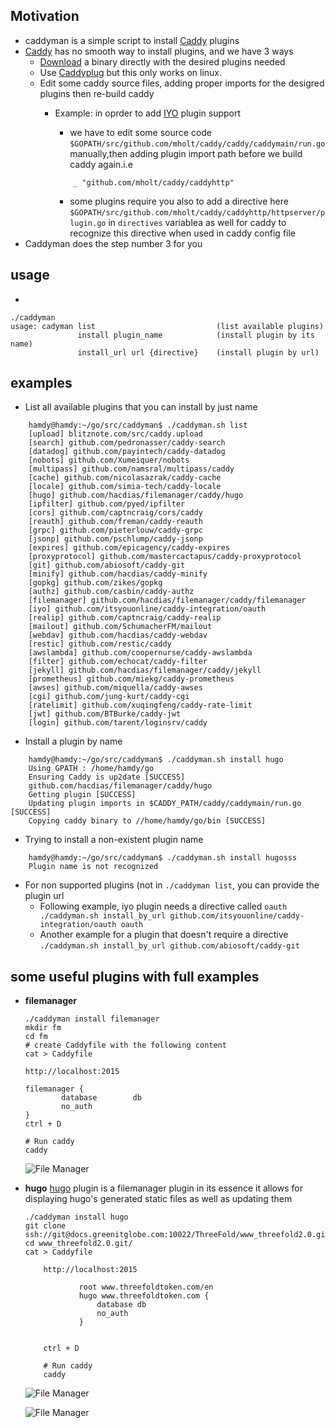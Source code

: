 ## Motivation
- caddyman is a simple script to install [Caddy](https://caddyserver.com) plugins
- [Caddy](https://caddyserver.com) has no smooth way to install plugins, and we have 3 ways
    - [Download](https://caddyserver.com/download) a binary directly with the desired plugins needed
    - Use [Caddyplug](https://github.com/abiosoft/caddyplug) but this only works on linux.
    - Edit some caddy source files, adding proper imports for the desigred plugins then re-build caddy
        - Example: in oprder to add [IYO]() plugin support 

            - we have to edit some source code ```$GOPATH/src/github.com/mholt/caddy/caddy/caddymain/run.go```
        manually,then adding plugin import path before we build caddy again.i.e
            ```
                _ "github.com/mholt/caddy/caddyhttp"
            ```
            - some plugins require you also to add a directive here ```$GOPATH/src/github.com/mholt/caddy/caddyhttp/httpserver/plugin.go```
            in ```directives``` variablea as well for caddy to recognize this directive when used in caddy config file
- Caddyman does the step number 3 for you


## usage
-
```
./caddyman
usage: cadyman list                           (list available plugins)
               install plugin_name            (install plugin by its name)
               install_url url {directive}    (install plugin by url)

```


## examples

- List all available plugins that you can install by just name
```
    hamdy@hamdy:~/go/src/caddyman$ ./caddyman.sh list
    [upload] blitznote.com/src/caddy.upload
    [search] github.com/pedronasser/caddy-search
    [datadog] github.com/payintech/caddy-datadog
    [nobots] github.com/Xumeiquer/nobots
    [multipass] github.com/namsral/multipass/caddy
    [cache] github.com/nicolasazrak/caddy-cache
    [locale] github.com/simia-tech/caddy-locale
    [hugo] github.com/hacdias/filemanager/caddy/hugo
    [ipfilter] github.com/pyed/ipfilter
    [cors] github.com/captncraig/cors/caddy
    [reauth] github.com/freman/caddy-reauth
    [grpc] github.com/pieterlouw/caddy-grpc
    [jsonp] github.com/pschlump/caddy-jsonp
    [expires] github.com/epicagency/caddy-expires
    [proxyprotocol] github.com/mastercactapus/caddy-proxyprotocol
    [git] github.com/abiosoft/caddy-git
    [minify] github.com/hacdias/caddy-minify
    [gopkg] github.com/zikes/gopkg
    [authz] github.com/casbin/caddy-authz
    [filemanager] github.com/hacdias/filemanager/caddy/filemanager
    [iyo] github.com/itsyouonline/caddy-integration/oauth
    [realip] github.com/captncraig/caddy-realip
    [mailout] github.com/SchumacherFM/mailout
    [webdav] github.com/hacdias/caddy-webdav
    [restic] github.com/restic/caddy
    [awslambda] github.com/coopernurse/caddy-awslambda
    [filter] github.com/echocat/caddy-filter
    [jekyll] github.com/hacdias/filemanager/caddy/jekyll
    [prometheus] github.com/miekg/caddy-prometheus
    [awses] github.com/miquella/caddy-awses
    [cgi] github.com/jung-kurt/caddy-cgi
    [ratelimit] github.com/xuqingfeng/caddy-rate-limit
    [jwt] github.com/BTBurke/caddy-jwt
    [login] github.com/tarent/loginsrv/caddy

````


- Install a plugin by name
```
    hamdy@hamdy:~/go/src/caddyman$ ./caddyman.sh install hugo
    Using GPATH : /home/hamdy/go
    Ensuring Caddy is up2date [SUCCESS]
    github.com/hacdias/filemanager/caddy/hugo
    Getting plugin [SUCCESS]
    Updating plugin imports in $CADDY_PATH/caddy/caddymain/run.go [SUCCESS]
    Copying caddy binary to //home/hamdy/go/bin [SUCCESS]

```

- Trying to install a non-existent plugin name
```
    hamdy@hamdy:~/go/src/caddyman$ ./caddyman.sh install hugosss
    Plugin name is not recognized

```

- For non supported plugins (not in ```./caddyman list```, you can provide the plugin url
    - Following example, iyo plugin needs a directive called ```oauth``` ```
./caddyman.sh install_by_url github.com/itsyouonline/caddy-integration/oauth oauth```
    - Another example for a plugin that doesn't require a directive ```./caddyman.sh install_by_url github.com/abiosoft/caddy-git```


## some useful plugins with full examples
- **filemanager**
    ```
    ./caddyman install filemanager
    mkdir fm
    cd fm
    # create Caddyfile with the following content
    cat > Caddyfile

    http://localhost:2015

    filemanager {
            database        db
            no_auth
    }
    ctrl + D

    # Run caddy
    caddy
    ```
    ![File Manager](assets/fileman.png)

- **hugo**
[hugo](http://gohugo.io/) plugin is a filemanager plugin in its essence
it allows for displaying hugo's generated static files as well as updating them

    ```
    ./caddyman install hugo
    git clone ssh://git@docs.greenitglobe.com:10022/ThreeFold/www_threefold2.0.git
    cd www_threefold2.0.git/
    cat > Caddyfile

        http://localhost:2015

                root www.threefoldtoken.com/en
                hugo www.threefoldtoken.com {
                    database db
                    no_auth
                }


        ctrl + D

        # Run caddy
        caddy
    ```

    ![File Manager](assets/header.png)
    
    ![File Manager](assets/home.png)